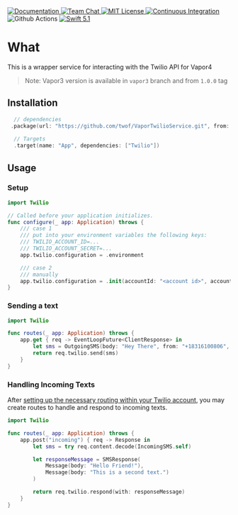 
<a href="http://docs.vapor.codes/3.0/">
    <img src="http://img.shields.io/badge/read_the-docs-2196f3.svg" alt="Documentation">
</a>
<a href="https://discord.gg/vapor">
    <img src="https://img.shields.io/discord/431917998102675485.svg" alt="Team Chat">
</a>
<a href="LICENSE">
    <img src="http://img.shields.io/badge/license-MIT-brightgreen.svg" alt="MIT License">
</a>
<a href="https://circleci.com/gh/vapor/api-template">
    <img src="https://circleci.com/gh/vapor/api-template.svg?style=shield" alt="Continuous Integration">
</a>
<img src="https://img.shields.io/github/workflow/status/twof/VaporTwilioService/test" alt="Github Actions">
<a href="https://swift.org">
    <img src="http://img.shields.io/badge/swift-5.1-brightgreen.svg" alt="Swift 5.1">
</a>

# What

This is a wrapper service for interacting with the Twilio API for Vapor4
> Note: Vapor3 version is available in `vapor3` branch and from `1.0.0` tag

## Installation

```swift
  // dependencies
 .package(url: "https://github.com/twof/VaporTwilioService.git", from: "2.0.0")
 
  // Targets
  .target(name: "App", dependencies: ["Twilio"])
```

## Usage

### Setup
```swift
import Twilio

// Called before your application initializes.
func configure(_ app: Application) throws {
    /// case 1
    /// put into your environment variables the following keys:
    /// TWILIO_ACCOUNT_ID=...
    /// TWILIO_ACCOUNT_SECRET=...
    app.twilio.configuration = .environment

    /// case 2
    /// manually
    app.twilio.configuration = .init(accountId: "<account id>", accountSecret: "<account secret>")
}
```
### Sending a text
```swift
import Twilio

func routes(_ app: Application) throws {
    app.get { req -> EventLoopFuture<ClientResponse> in
        let sms = OutgoingSMS(body: "Hey There", from: "+18316100806", to: "+14083688346")
        return req.twilio.send(sms)
    }
}
```

### Handling Incoming Texts
After [setting up the necessary routing within your Twilio account](https://www.twilio.com/docs/sms/twiml#twilios-request-to-your-application), you may create routes to handle and respond to incoming texts.

```swift
import Twilio

func routes(_ app: Application) throws {
    app.post("incoming") { req -> Response in
        let sms = try req.content.decode(IncomingSMS.self)

        let responseMessage = SMSResponse(
            Message(body: "Hello Friend!"),
            Message(body: "This is a second text.")
        )

        return req.twilio.respond(with: responseMessage)
    }
}
```
